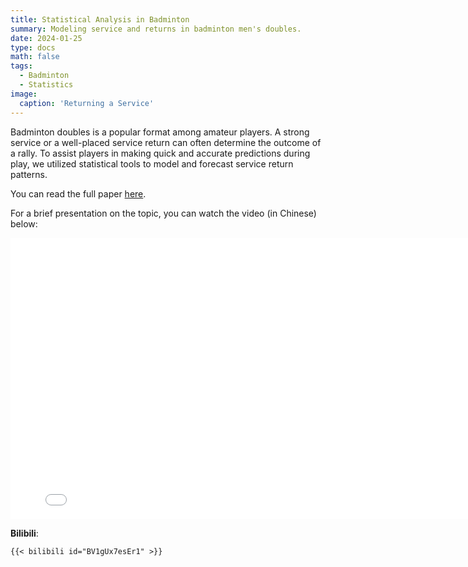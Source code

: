 ```yaml
---
title: Statistical Analysis in Badminton
summary: Modeling service and returns in badminton men's doubles.
date: 2024-01-25
type: docs
math: false
tags:
  - Badminton
  - Statistics
image:
  caption: 'Returning a Service'
---
```


Badminton doubles is a popular format among amateur players. A strong service or a well-placed service return can often determine the outcome of a rally. To assist players in making quick and accurate predictions during play, we utilized statistical tools to model and forecast service return patterns.

You can read the full paper [here](https://arxiv.org/abs/2310.18572).

For a brief presentation on the topic, you can watch the video (in Chinese) below:

<div style="max-width: 100%;">
  <iframe src="//player.bilibili.com/player.html?bvid=BV1gUx7esEr1&high_quality=1" scrolling="no" border="0" frameborder="no" framespacing="0" allowfullscreen="true" width="800" height="450"> </iframe>
</div>


**Bilibili**:

    {{< bilibili id="BV1gUx7esEr1" >}}

